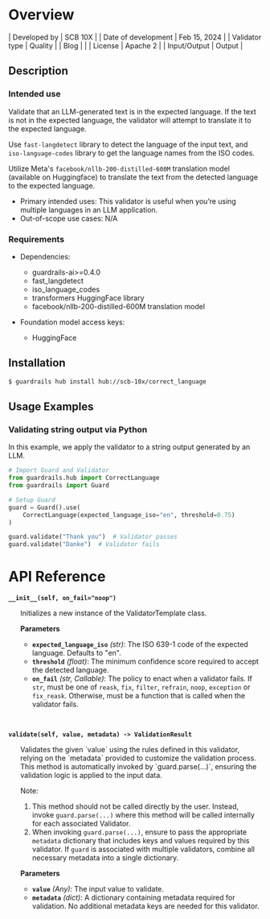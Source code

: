 # Overview

| Developed by | SCB 10X |
| Date of development | Feb 15, 2024 |
| Validator type | Quality |
| Blog |  |
| License | Apache 2 |
| Input/Output | Output |

## Description

### Intended use
Validate that an LLM-generated text is in the expected language. If the text is not in the expected language, the validator will attempt to translate it to the expected language.

Use `fast-langdetect` library to detect the language of the input text,
and `iso-language-codes` library to get the language names from the ISO codes.

Utilize Meta's `facebook/nllb-200-distilled-600M` translation model (available on Huggingface) to translate the text from the detected language to the expected language.

- Primary intended uses: This validator is useful when you’re using multiple languages in an LLM application.
- Out-of-scope use cases: N/A

### Requirements

* Dependencies:
	- guardrails-ai>=0.4.0
    - fast_langdetect
    - iso_language_codes
    - transformers HuggingFace library
    - facebook/nllb-200-distilled-600M translation model

* Foundation model access keys:
	- HuggingFace

## Installation

```bash
$ guardrails hub install hub://scb-10x/correct_language

```
## Usage Examples

### Validating string output via Python

In this example, we apply the validator to a string output generated by an LLM.

```python
# Import Guard and Validator
from guardrails.hub import CorrectLanguage
from guardrails import Guard

# Setup Guard
guard = Guard().use(
    CorrectLanguage(expected_language_iso="en", threshold=0.75)
)

guard.validate("Thank you")  # Validator passes
guard.validate("Danke")  # Validator fails
```

# API Reference

**`__init__(self, on_fail="noop")`**
<ul>
Initializes a new instance of the ValidatorTemplate class.

**Parameters**
- **`expected_language_iso`** *(str)*: The ISO 639-1 code of the expected language. Defaults to "en".
- **`threshold`** *(float)*: The minimum confidence score required to accept the detected language.
- **`on_fail`** *(str, Callable)*: The policy to enact when a validator fails.  If `str`, must be one of `reask`, `fix`, `filter`, `refrain`, `noop`, `exception` or `fix_reask`. Otherwise, must be a function that is called when the validator fails.
</ul>
<br/>

**`validate(self, value, metadata) -> ValidationResult`**
<ul>
Validates the given `value` using the rules defined in this validator, relying on the `metadata` provided to customize the validation process. This method is automatically invoked by `guard.parse(...)`, ensuring the validation logic is applied to the input data.

Note:

1. This method should not be called directly by the user. Instead, invoke `guard.parse(...)` where this method will be called internally for each associated Validator.
2. When invoking `guard.parse(...)`, ensure to pass the appropriate `metadata` dictionary that includes keys and values required by this validator. If `guard` is associated with multiple validators, combine all necessary metadata into a single dictionary.

**Parameters**
- **`value`** *(Any)*: The input value to validate.
- **`metadata`** *(dict)*: A dictionary containing metadata required for validation. No additional metadata keys are needed for this validator.
</ul>

